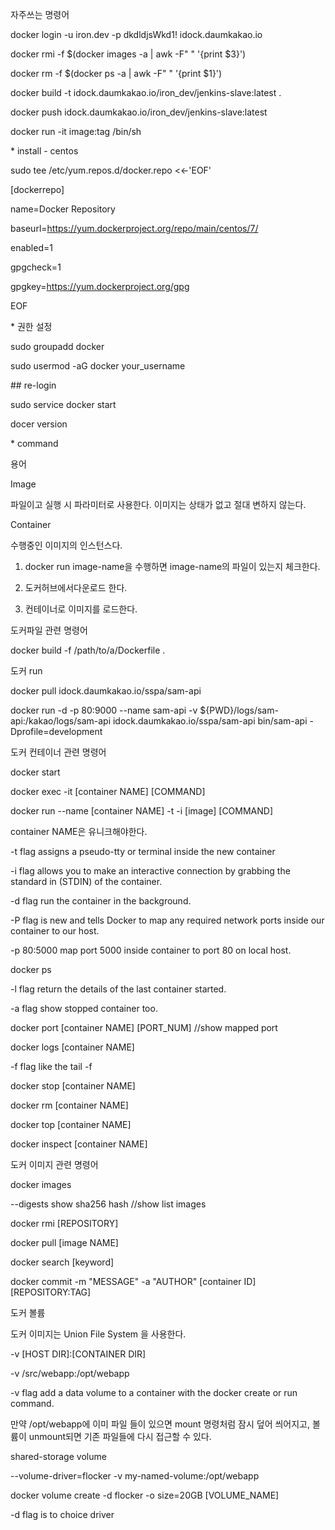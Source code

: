자주쓰는 명령어



docker login -u iron.dev -p dkdldjsWkd1! idock.daumkakao.io 



docker rmi -f $\(docker images -a \| awk -F" " '{print $3}'\)

docker rm -f $\(docker ps -a \| awk -F" " '{print $1}'\)



docker build -t idock.daumkakao.io/iron\_dev/jenkins-slave:latest .

docker push idock.daumkakao.io/iron\_dev/jenkins-slave:latest



docker run -it image:tag /bin/sh



\* install - centos



sudo tee /etc/yum.repos.d/docker.repo &lt;&lt;-'EOF'

\[dockerrepo\]

name=Docker Repository

baseurl=https://yum.dockerproject.org/repo/main/centos/7/

enabled=1

gpgcheck=1

gpgkey=https://yum.dockerproject.org/gpg

EOF



\* 권한 설정



sudo groupadd docker

sudo usermod -aG docker your\_username

\#\# re-login

sudo service docker start

docer version



\* command

용어

Image

파일이고 실행 시 파라미터로 사용한다. 이미지는 상태가 없고 절대 변하지 않는다.

Container

수행중인 이미지의 인스턴스다. 

1. docker run image-name을 수행하면 image-name의 파일이 있는지 체크한다.

2. 도커허브에서다운로드 한다.

3. 컨테이너로 이미지를 로드한다. 



도커파일 관련 명령어

docker build -f /path/to/a/Dockerfile .



도커 run

docker pull idock.daumkakao.io/sspa/sam-api



docker run -d -p 80:9000 --name sam-api -v \${PWD}/logs/sam-api:/kakao/logs/sam-api idock.daumkakao.io/sspa/sam-api bin/sam-api -Dprofile=development



도커 컨테이너 관련 명령어

docker start

docker exec -it \[container NAME\] \[COMMAND\]



docker run --name \[container NAME\] -t -i \[image\] \[COMMAND\]



container NAME은 유니크해야한다.

-t flag assigns a pseudo-tty or terminal inside the new container

-i flag allows you to make an interactive connection by grabbing the standard in \(STDIN\) of the container.

-d flag run the container in the background.

-P flag is new and tells Docker to map any required network ports inside our container to our host.

-p 80:5000 map port 5000 inside container to port 80 on local host.



docker ps

-l flag return the details of the last container started.

-a flag show stopped container too.



docker port \[container NAME\] \[PORT\_NUM\] //show mapped port



docker logs \[container NAME\]

-f flag like the tail -f



docker stop \[container NAME\]



docker rm \[container NAME\]



docker top \[container NAME\]



docker inspect \[container NAME\]





도커 이미지 관련 명령어

docker images

--digests show sha256 hash //show list images



docker rmi \[REPOSITORY\]



docker pull \[image NAME\]



docker search \[keyword\]



docker commit -m "MESSAGE" -a "AUTHOR" \[container ID\] \[REPOSITORY:TAG\]



도커 볼륨

도커 이미지는 Union File System 을 사용한다.

-v \[HOST DIR\]:\[CONTAINER DIR\]

-v /src/webapp:/opt/webapp

-v flag add a data volume to a container with the docker create or run command.

만약 /opt/webapp에 이미 파일 들이 있으면 mount 명령처럼 잠시 덮어 씌어지고, 볼륨이 unmount되면 기존 파일들에 다시 접근할 수 있다.



shared-storage volume

--volume-driver=flocker -v my-named-volume:/opt/webapp 



docker volume create -d flocker -o size=20GB \[VOLUME\_NAME\]

-d flag is to choice driver









